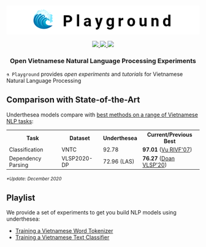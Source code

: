 <p align="center">
<br/>
<img src="docs/images/underthesea_playground-githubbanner-600x90.png"/>
<br/>
</p>

<p align="center">
  <a href="LICENSE">
    <img src="https://img.shields.io/badge/license-GPLv3-blue"/>
  </a>
  <a href="#">
    <img src="https://img.shields.io/badge/made%20with-%E2%9D%A4-red.svg"/>
  </a>
  <a href="#">
    <img src="https://img.shields.io/badge/plays-2-brightgreen"/>
  </a>
</p>

<h3 align="center">
Open Vietnamese Natural Language Processing Experiments
</h3>

`⚗️ Playground` provides *open experiments* and *tutorials* for Vietnamese Natural Language Processing

## Comparison with State-of-the-Art

Underthesea models compare with [best methods on a range of Vietnamese NLP tasks](https://github.com/undertheseanlp/NLP-Vietnamese-progress):

<table>
<tr>
<th>Task</th>
<th>Dataset</th>
<th>Underthesea</th>
<th>Current/Previous Best</th>  
</tr>
<tr>
<td>Classification</td>
<td>VNTC</td>
<td>92.78</td>
<td>
  <b>97.01</b> 
  (<a href="http://docshare01.docshare.tips/files/4624/46242178.pdf">Vu RIVF'07</a>)
</td>
</tr>
<tr>
<td>Dependency Parsing</td>
<td>VLSP2020-DP</td>
<td>72.96 (LAS) </td>
<td>
  <b>76.27</b> 
  (<a href="https://drive.google.com/file/d/19fWjeVfKUB-oVQv57OydrFOFpckwhJ6N/view?usp=sharing">Doan VLSP'20</a>)
</td>
</tr>
</table>

<small><i>*Update: December 2020</i></small>

## Playlist

We provide a set of experiments to get you build NLP models using underthesea:

* [Training a Vietnamese Word Tokenizer](plays/vlsp2013_wtk) 
* [Training a Vietnamese Text Classifier](plays/classification)

